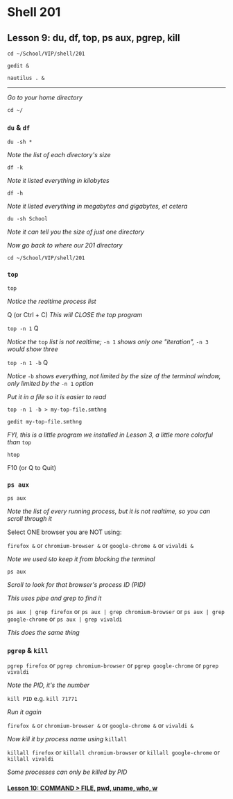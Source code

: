 # Shell 201
## Lesson 9: du, df, top, ps aux, pgrep, kill

`cd ~/School/VIP/shell/201`

`gedit &`

`nautilus . &`

___

*Go to your home directory*

`cd ~/`

### `du` & `df`

`du -sh *`

*Note the list of each directory's size*

`df -k`

*Note it listed everything in kilobytes*

`df -h`

*Note it listed everything in megabytes and gigabytes, et cetera*

`du -sh School`

*Note it can tell you the size of just one directory*

*Now go back to where our 201 directory*

`cd ~/School/VIP/shell/201`

### `top`

`top`

*Notice the realtime process list*

Q (or Ctrl + C) *This will CLOSE the top program*

`top -n 1` Q

*Notice the* `top` *list is not realtime;* `-n 1` *shows only one "iteration",* `-n 3` *would show three*

`top -n 1 -b` Q

*Notice* `-b` *shows everything, not limited by the size of the terminal window, only limited by the* `-n 1` *option*

*Put it in a file so it is easier to read*

`top -n 1 -b > my-top-file.smthng`

`gedit my-top-file.smthng`

*FYI, this is a little program we installed in Lesson 3, a little more colorful than* `top`

`htop`

F10 (or Q to Quit)

### `ps aux`

`ps aux`

*Note the list of every running process, but it is not realtime, so you can scroll through it*

Select ONE browser you are NOT using:

`firefox &` or `chromium-browser &` or `google-chrome &` or `vivaldi &`

*Note we used* `&`*to keep it from blocking the terminal*

`ps aux`

*Scroll to look for that browser's process ID (PID)*

*This uses pipe and grep to find it*

`ps aux | grep firefox` or `ps aux | grep chromium-browser` or `ps aux | grep google-chrome` or `ps aux | grep vivaldi`

*This does the same thing*

### `pgrep` & `kill`

`pgrep firefox` or `pgrep chromium-browser` or `pgrep google-chrome` or `pgrep vivaldi`

*Note the PID, it's the number*

`kill PID` e.g. `kill 71771`

*Run it again*

`firefox &` or `chromium-browser &` or `google-chrome &` or `vivaldi &`

*Now kill it by process name using* `killall`

`killall firefox` or `killall chromium-browser` or `killall google-chrome` or `killall vivaldi`

*Some processes can only be killed by PID*

#### [Lesson 10: COMMAND > FILE, pwd, uname, who, w](https://github.com/inkVerb/vip/blob/master/201-shell/Lesson-10.md)
